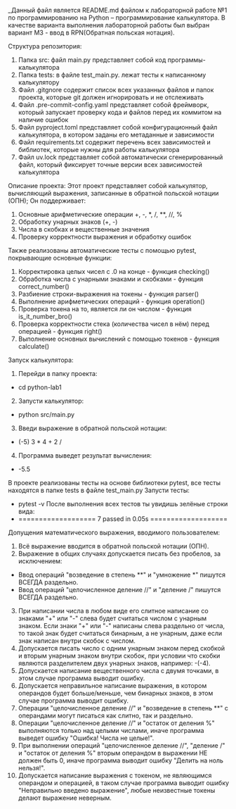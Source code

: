 _Данный файл является README.md файлом к лабораторной работе №1 по программированию на Python – программирование калькулятора. В качестве варианта выполнения лабораторной работы был выбран вариант М3 - ввод в RPN(Обратная польская нотация). 

Структура репозитория:
1. Папка src: файл main.py представляет собой код программы-калькулятора
2. Папка tests: в файле test_main.py. лежат тесты к написанному калькулятору
3. Файл .gitgnore содержит список всех указанных файлов и папок проекта, которые git должен игнорировать и не отслеживать
4. Файл .pre-commit-config.yaml представляет собой фреймворк, который запускает проверку кода и файлов перед их коммитом на наличие ошибок
5. Файл pyproject.toml представляет собой конфигурационный файл калькулятора, в котором заданы его метаданные и зависимости
6. Файл requirements.txt содержит перечень всех зависимостей и библиотек, которые нужны для работы калькулятора
7. Файл uv.lock представляет собой автоматически сгенерированный файл, который фиксирует точные версии всех зависимостей калькулятора

Описание проекта:
Этот проект представляет собой калькулятор, вычисляющий выражения, записанные в обратной польской нотации (ОПН); Он поддерживает:
1. Основные арифметические операции +, -, *, /, **, //, %
2. Обработку унарных знаков (+, -)
3. Числа в скобках и вещественные значения
4. Проверку корректности выражения и обработку ошибок

Также реализованы автоматические тесты с помощью pytest, покрывающие основные функции:
1. Корректировка целых чисел с .0 на конце - функция checking()
2. Обработка числа с унарными знаками и скобками - функция correct_number()
3. Разбиение строки-выражения на токены - функция parser()
4. Выполнение арифметических операций - функция operation()
5. Проверка токена на то, является ли он числом - функция is_it_number_bro()
6. Проверка корректности стека (количества чисел в нём) перед операцией - функция right()
7. Выполнение основных вычислений с помощью токенов - функция calculate()

Запуск калькулятора:
1. Перейди в папку проекта:
- cd python-lab1
2. Запусти калькулятор:
- python src/main.py
3. Введи выражение в обратной польской нотации:
- (-5) 3 * 4 + 2 /
4. Программа выведет результат вычисления:
- -5.5

В проекте реализованы тесты на основе библиотеки pytest, все тесты находятся в папке tests в файле test_main.py
Запусти тесты:
- pytest -v
После выполнения всех тестов ты увидишь зелёные строки вида:
- =================== 7 passed in 0.05s ===================

Допущения математического выражения, вводимого пользователем:
1. Всё выражение вводится в обратной польской нотации (ОПН).
2. Выражение в общих случаях допускается писать без пробелов, за исключением:
- Ввод операций "возведение в степень **" и "умножение *" пишутся ВСЕГДА раздельно.
- Ввод операций "целочисленное деление //" и "деление /" пишутся ВСЕГДА раздельно.
3. При написании числа в любом виде его слитное написание со знаками "+" или "-" слева будет считаться числом с унарным знаком. Если знаки "+" или "-" написаны слева раздельно от числа, то такой знак будет считаться бинарным, а не унарным, даже если знак написан внутри скобок с числом.
4. Допускается писать число с одним унарным знаком перед скобкой и вторым унарным знаком внутри скобок, при условии что скобки являются разделителем двух унарных знаков, например: -(-4).
5. Допускается написание вещественного числа с двумя точками, в этом случае программа выводит ошибку.
6. Допускается неправильное написание выражения, в котором операндов будет больше/меньше, чем бинарных знаков, в этом случае программа выводит ошибку.
7. Операции "целочисленное деление //" и "возведение в степень **" с операндами могут писаться как слитно, так и раздельно.
8. Операции "целочисленное деление //" и "остаток от деления %" выполняются только над целыми числами, иначе программа выведет ошибку "Ошибка! Числа не целые!".
9. При выполнении операций "целочисленное деление //", "деление /" и "остаток от деления %" вторым операндом в выражении НЕ должен быть 0, иначе программа выводит ошибку "Делить на ноль нельзя!".
10. Допускается написание выражения с токеном, не являющимся операндом и операцией, в таком случае программа выводит ошибку "Неправильно введено выражение", любые неизвестные токены делают выражение неверным.
